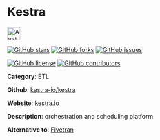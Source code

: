 
# Kestra 

<a href="https://kestra.io/"><img src="https://icons.duckduckgo.com/ip3/kestra.io.ico" alt="Avatar" width="30" height="30" /></a>

[![GitHub stars](https://img.shields.io/github/stars/kestra-io/kestra.svg?style=social&label=Star&maxAge=2592000)](https://GitHub.com/kestra-io/kestra/stargazers/) [![GitHub forks](https://img.shields.io/github/forks/kestra-io/kestra.svg?style=social&label=Fork&maxAge=2592000)](https://GitHub.com/kestra-io/kestra/network/) [![GitHub issues](https://img.shields.io/github/issues/kestra-io/kestra.svg)](https://GitHub.com/Nkestra-io/kestra/issues/)

[![GitHub license](https://img.shields.io/github/license/kestra-io/kestra.svg)](https://github.com/kestra-io/kestra/blob/master/LICENSE) [![GitHub contributors](https://img.shields.io/github/contributors/kestra-io/kestra.svg)](https://GitHub.com/kestra-io/kestra/graphs/contributors/) 

**Category**: ETL

**Github**: [kestra-io/kestra](https://github.com/kestra-io/kestra)

**Website**: [kestra.io](https://kestra.io/)

**Description**:
orchestration and scheduling platform

**Alternative to**: [Fivetran](https://fivetran.com/)
